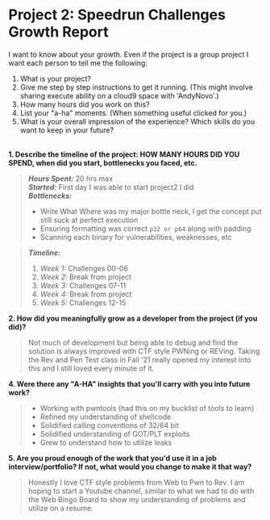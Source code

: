 # Project 2: Speedrun Challenges Growth Report

I want to know about your growth. Even if the project is a group project I want each person to tell me the following:

1. What is your project?
2. Give me step by step instructions to get it running. (This might involve sharing execute ability on a cloud9 space with 'AndyNovo'.)
3. How many hours did you work on this?
4. List your "a-ha" moments. (When something useful clicked for you.)
5. What is your overall impression of the experience? Which skills do you want to keep in your future?
<br><br>
   
**1. Describe the timeline of the project: HOW MANY HOURS DID YOU SPEND, when did you start, bottlenecks you faced, etc.**

> *__Hours Spent:__* 20 hrs max </br>
> *__Started:__* First day I was able to start project2 I did </br>
> *__Bottlenecks:__*
>   * Write What Where was my major bottle neck, I get the concept put still suck at perfect execution
>   * Ensuring formatting was correct `p32 or p64` along with padding
>   * Scanning each binary for vulnerabilities, weaknesses, etc </br>

> *__Timeline:__*
>   1. *Week 1:* Challenges 00-06
>   2. *Week 2:* Break from project
>   3. *Week 3:* Challenges 07-11
>   4. *Week 4:* Break from project
>   5. *Week 5:* Challenges 12-15

**2. How did you meaningfully grow as a developer from the project (if you did)?**

> Not much of development but being able to debug and find the solution is always improved with CTF style PWNing or REVing. Taking the Rev and Pen Test class in Fall '21 really opened my interest into this and I still loved every minute of it.

**4. Were there any "A-HA" insights that you'll carry with you into future work?**

> * Working with pwntools (had this on my bucklist of tools to learn)
> * Refined my understanding of shellcode
> * Solidified calling conventions of 32/64 bit
> * Solidified understanding of GOT/PLT exploits
> * Grew to understand how to utilize leaks

**5. Are you proud enough of the work that you'd use it in a job interview/portfolio? If not, what would you change to make it that way?**

> Honestly I love CTF style problems from Web to Pwn to Rev. I am hoping to start a Youtube channel, similar to what we had to do with the Web Bingo Board to show my understanding of problems and utilize on a resume.